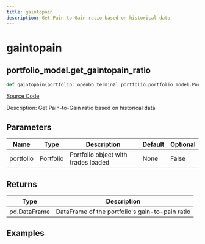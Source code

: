 ```yaml
---
title: gaintopain
description: Get Pain-to-Gain ratio based on historical data
---
```

# gaintopain

## portfolio_model.get_gaintopain_ratio

```python
def gaintopain(portfolio: openbb_terminal.portfolio.portfolio_model.PortfolioModel) -> None:
```
[Source Code](https://github.com/OpenBB-finance/OpenBBTerminal/tree/main/openbb_terminal/portfolio/portfolio_model.py#L1098)

Description: Get Pain-to-Gain ratio based on historical data

## Parameters

| Name | Type | Description | Default | Optional |
| ---- | ---- | ----------- | ------- | -------- |
| portfolio | Portfolio | Portfolio object with trades loaded | None | False |

## Returns

| Type | Description |
| ---- | ----------- |
| pd.DataFrame | DataFrame of the portfolio's gain-to-pain ratio |

## Examples

